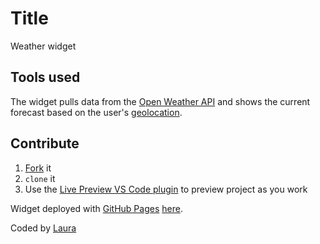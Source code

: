 # Title

Weather widget

## Tools used

The widget pulls data from the [Open Weather API](https://openweathermap.org) and shows the current forecast based on the user's [geolocation](https://developer.mozilla.org/en-US/docs/Web/API/Geolocation_API).

## Contribute

1. [Fork](https://github.com/login?return_to=%2Flaura-dumitru%2Fweather-app-es6) it
2. `clone` it
3. Use the [Live Preview VS Code plugin](https://marketplace.visualstudio.com/items?itemName=ms-vscode.live-server) to preview project as you work

Widget deployed with [GitHub Pages](https://pages.github.com) [here](https://laura-dumitru.github.io/weather-app-es6).

Coded by [Laura](https://github.com/laura-dumitru)
